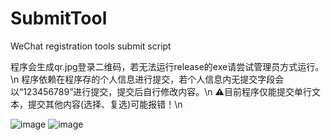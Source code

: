 # SubmitTool
WeChat registration tools submit script

程序会生成qr.jpg登录二维码，若无法运行release的exe请尝试管理员方式运行。\n
程序依赖在程序存的个人信息进行提交，若个人信息内无提交字段会以“123456789”进行提交，提交后自行修改内容。\n
⚠目前程序仅能提交单行文本，提交其他内容(选择、复选)可能报错！\n


![image](https://raw.githubusercontent.com/Tongrens/SubmitTool/main/image/info.jpg)
![image](https://raw.githubusercontent.com/Tongrens/SubmitTool/main/image/example.jpg)

